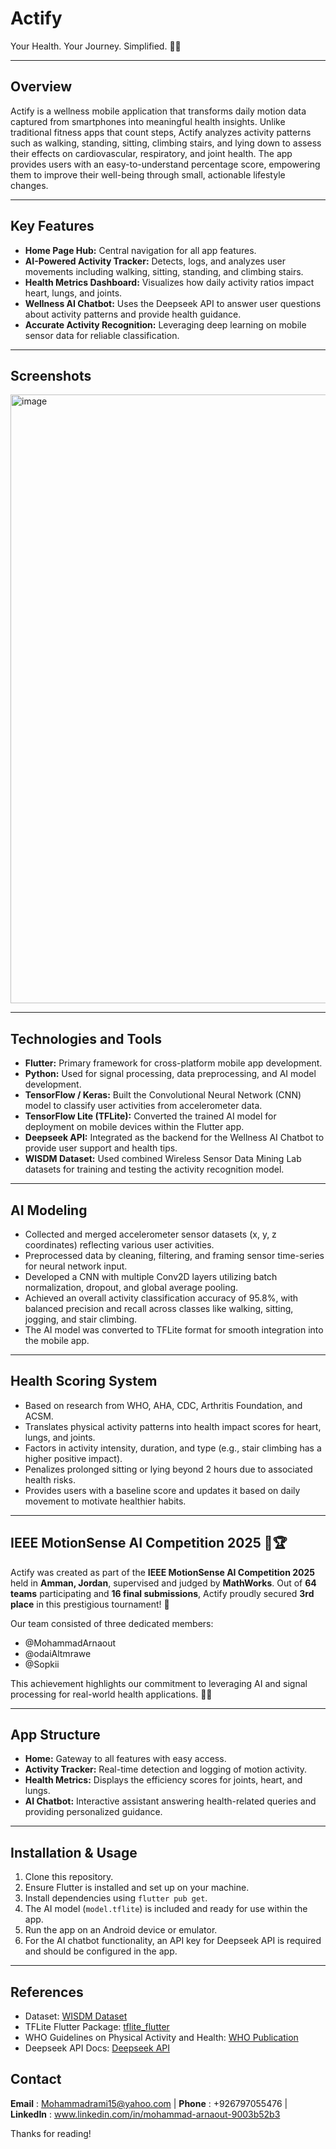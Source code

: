 # Actify

Your Health. Your Journey. Simplified. 💪✨

---

## Overview

Actify is a wellness mobile application that transforms daily motion data captured from smartphones into meaningful health insights. Unlike traditional fitness apps that count steps, Actify analyzes activity patterns such as walking, standing, sitting, climbing stairs, and lying down to assess their effects on cardiovascular, respiratory, and joint health. The app provides users with an easy-to-understand percentage score, empowering them to improve their well-being through small, actionable lifestyle changes.

---

## Key Features

- **Home Page Hub:** Central navigation for all app features.
- **AI-Powered Activity Tracker:** Detects, logs, and analyzes user movements including walking, sitting, standing, and climbing stairs.
- **Health Metrics Dashboard:** Visualizes how daily activity ratios impact heart, lungs, and joints.
- **Wellness AI Chatbot:** Uses the Deepseek API to answer user questions about activity patterns and provide health guidance.
- **Accurate Activity Recognition:** Leveraging deep learning on mobile sensor data for reliable classification.

---
## Screenshots

<img width="1853" height="974" alt="image" src="https://github.com/user-attachments/assets/103b69b6-f0ec-4959-bf06-8bc76adebd8e" />

---

## Technologies and Tools

- **Flutter:** Primary framework for cross-platform mobile app development.
- **Python:** Used for signal processing, data preprocessing, and AI model development.
- **TensorFlow / Keras:** Built the Convolutional Neural Network (CNN) model to classify user activities from accelerometer data.
- **TensorFlow Lite (TFLite):** Converted the trained AI model for deployment on mobile devices within the Flutter app.
- **Deepseek API:** Integrated as the backend for the Wellness AI Chatbot to provide user support and health tips.
- **WISDM Dataset:** Used combined Wireless Sensor Data Mining Lab datasets for training and testing the activity recognition model.

---

## AI Modeling

- Collected and merged accelerometer sensor datasets (x, y, z coordinates) reflecting various user activities.
- Preprocessed data by cleaning, filtering, and framing sensor time-series for neural network input.
- Developed a CNN with multiple Conv2D layers utilizing batch normalization, dropout, and global average pooling.
- Achieved an overall activity classification accuracy of 95.8%, with balanced precision and recall across classes like walking, sitting, jogging, and stair climbing.
- The AI model was converted to TFLite format for smooth integration into the mobile app.

---

## Health Scoring System

- Based on research from WHO, AHA, CDC, Arthritis Foundation, and ACSM.
- Translates physical activity patterns into health impact scores for heart, lungs, and joints.
- Factors in activity intensity, duration, and type (e.g., stair climbing has a higher positive impact).
- Penalizes prolonged sitting or lying beyond 2 hours due to associated health risks.
- Provides users with a baseline score and updates it based on daily movement to motivate healthier habits.

---

## IEEE MotionSense AI Competition 2025 🎉🏆

Actify was created as part of the **IEEE MotionSense AI Competition 2025** held in **Amman, Jordan**, supervised and judged by **MathWorks**. Out of **64 teams** participating and **16 final submissions**, Actify proudly secured **3rd place** in this prestigious tournament! 🥉

Our team consisted of three dedicated members:
- @MohammadArnaout
- @odaiAltmrawe
- @Sopkii

This achievement highlights our commitment to leveraging AI and signal processing for real-world health applications. 🚀💡

---

## App Structure

- **Home:** Gateway to all features with easy access.
- **Activity Tracker:** Real-time detection and logging of motion activity.
- **Health Metrics:** Displays the efficiency scores for joints, heart, and lungs.
- **AI Chatbot:** Interactive assistant answering health-related queries and providing personalized guidance.

---

## Installation & Usage

1. Clone this repository.
2. Ensure Flutter is installed and set up on your machine.
3. Install dependencies using `flutter pub get`.
4. The AI model (`model.tflite`) is included and ready for use within the app.
5. Run the app on an Android device or emulator.
6. For the AI chatbot functionality, an API key for Deepseek API is required and should be configured in the app.

---

## References

- Dataset: [WISDM Dataset](https://www.cis.fordham.edu/wisdm/dataset.php)
- TFLite Flutter Package: [tflite_flutter](https://pub.dev/packages/tflite_flutter)
- WHO Guidelines on Physical Activity and Health: [WHO Publication](https://www.who.int/publications/i/item/9789240015128)
- Deepseek API Docs: [Deepseek API](https://api-docs.deepseek.com/)

## Contact

**Email** : Mohammadrami15@yahoo.com |
**Phone** : +926797055476 | 
**LinkedIn** : www.linkedin.com/in/mohammad-arnaout-9003b52b3

Thanks for reading!
